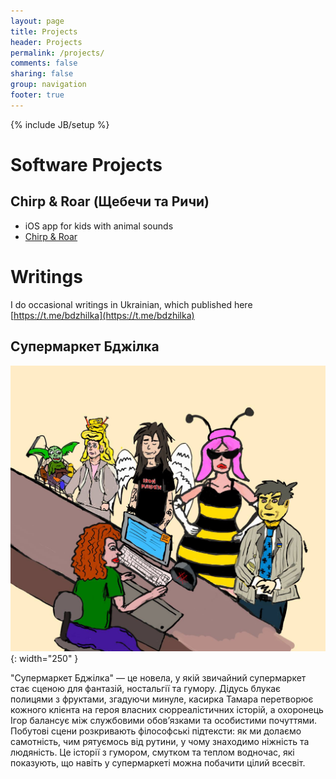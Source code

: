 ```yaml
---
layout: page
title: Projects
header: Projects
permalink: /projects/
comments: false
sharing: false
group: navigation
footer: true
---
```

{% include JB/setup %}

# Software Projects 

## Chirp & Roar (Щебечи та Ричи)

- iOS app for kids with animal sounds
- [Chirp & Roar](/chirproar/chirproar-about.md)

# Writings

I do occasional writings in Ukrainian, which published here [https://t.me/bdzhilka](https://t.me/bdzhilka)

## Супермаркет Бджілка

![](/images/writings/bdzhilka.jpg){: width="250" }

"Супермаркет Бджілка" — це новела, у якій звичайний супермаркет стає сценою для фантазій, ностальгії та гумору. Дідусь блукає полицями з фруктами, згадуючи минуле, касирка Тамара перетворює кожного клієнта на героя власних сюрреалістичних історій, а охоронець Ігор балансує між службовими обов’язками та особистими почуттями. Побутові сцени розкривають філософські підтексти: як ми долаємо самотність, чим рятуємось від рутини, у чому знаходимо ніжність та людяність. Це історії з гумором, смутком та теплом водночас, які показують, що навіть у супермаркеті можна побачити цілий всесвіт.